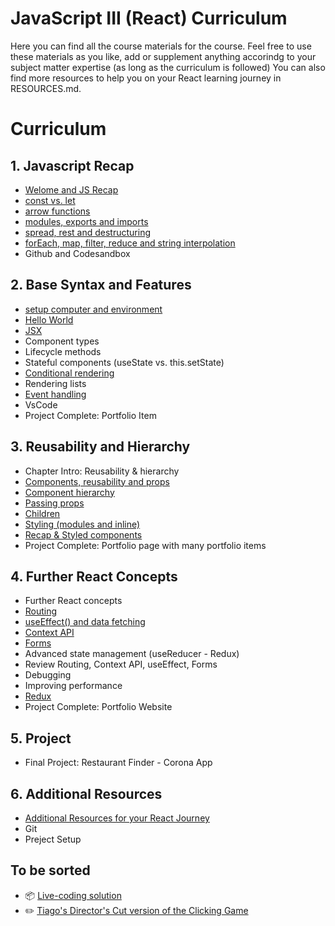 # JavaScript III (React) Curriculum 

Here you can find all the course materials for the course. Feel free to use these materials as you like, add or supplement anything accorindg to your subject matter expertise (as long as the curriculum is followed)
You can also find more resources to help you on your React learning journey in RESOURCES.md.


# Curriculum

## 1. Javascript Recap
- [Welome and JS Recap](https://github.com/ReDI-School/react-course-berlin/blob/main/A00-welcome-js-recap.md)
- [const vs. let](https://github.com/ReDI-School/react-course-berlin/blob/main/A01-const-vs-let.md)
- [arrow functions](https://github.com/ReDI-School/react-course-berlin/blob/main/A01-arrow-functions.md)
- [modules, exports and imports](https://github.com/ReDI-School/react-course-berlin/blob/main/A03-modules-exports-and-imports.md)
- [spread, rest and destructuring](https://github.com/ReDI-School/react-course-berlin/blob/main/A04-spread-rest-operator.md)
- [forEach, map, filter, reduce and string interpolation](https://github.com/ReDI-School/react-course-berlin/blob/main/A05-forEach-map-filter-reduce-string-interpolation.md)
- Github and Codesandbox


## 2. Base Syntax and Features
- [setup computer and environment](https://github.com/ReDI-School/react-course-berlin/blob/main/B01-setup-computer-environment.md)
- [Hello World](https://github.com/ReDI-School/react-course-berlin/blob/main/B02-hello-world.md)
- [JSX](https://github.com/ReDI-School/react-course-berlin/blob/main/B03-jsx.md)
- Component types
- Lifecycle methods
- Stateful components (useState vs. this.setState)
- [Conditional rendering](https://github.com/ReDI-School/react-course-berlin/blob/main/B07-conditional-rendering.md)
- Rendering lists
- [Event handling](https://github.com/ReDI-School/react-course-berlin/blob/main/B09-event-handling.md)
- VsCode
- Project Complete: Portfolio Item

## 3. Reusability and Hierarchy
- Chapter Intro: Reusability & hierarchy
- [Components, reusability and props](https://github.com/ReDI-School/react-course-berlin/blob/main/C01-components-reusability-props.md)
- [Component hierarchy](https://github.com/ReDI-School/react-course-berlin/blob/main/C02-component-hierarchy.md)
- [Passing props](https://github.com/ReDI-School/react-course-berlin/blob/main/C03-passing-props.md)
- [Children](https://github.com/ReDI-School/react-course-berlin/blob/main/C03-children.md)
- [Styling (modules and inline)](https://github.com/ReDI-School/react-course-berlin/blob/main/C04-styling.md)
- [Recap & Styled components](https://github.com/ReDI-School/react-course-berlin/blob/main/C04-styled-components.md)
- Project Complete: Portfolio page with many portfolio items

## 4. Further React Concepts
- Further React concepts
- [Routing](https://github.com/ReDI-School/react-course-berlin/blob/main/D01-routing.md)
- [useEffect() and data fetching](https://github.com/ReDI-School/react-course-berlin/blob/main/D02-useffect-and-data-fetching.md)
- [Context API](https://github.com/ReDI-School/react-course-berlin/blob/main/D03-context-api.md)
- [Forms](https://github.com/ReDI-School/react-course-berlin/blob/main/D04-forms.md)
- Advanced state management (useReducer - Redux)
- Review Routing, Context API, useEffect, Forms
- Debugging
- Improving performance
- [Redux](https://github.com/ReDI-School/react-course-berlin/blob/main/D09-redux.md)
- Project Complete: Portfolio Website

## 5. Project
- Final Project: Restaurant Finder - Corona App

## 6. Additional Resources
- [Additional Resources for your React Journey](https://github.com/ReDI-School/react-course-berlin/blob/main/resources.md)
- Git
- Preject Setup

## To be sorted
- 📦 [Live-coding solution](https://codesandbox.io/s/cool-clicking-game-exercise-forked-fj1g3)
- ✏️ [Tiago's Director's Cut version of the Clicking Game](https://codesandbox.io/s/cool-clicking-game-exercise-directors-cut-rifp0)
